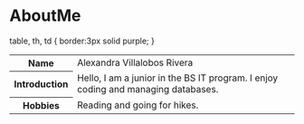 # AboutMe

table, th, td {
  border:3px solid purple;
}
</style>
<body>


<table style="width:100%">
  <tr>
    <th>Name</th>
    <td>Alexandra Villalobos Rivera</td>
  </tr>
  <tr>
    <th>Introduction</th>
    <td>Hello, I am a junior in the BS IT program. I enjoy coding and managing databases.</td>
  </tr>
  <tr>
    <th>Hobbies</th>
    <td>Reading and going for hikes.</td>
  </tr>
 
</table>


</html>
